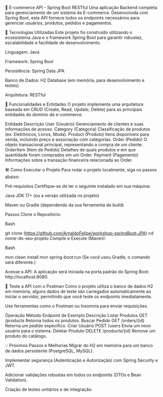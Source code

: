 🛒 E-commerce API - Spring Boot RESTful
Uma aplicação Backend completa para gerenciamento de um sistema de E-commerce. Desenvolvida com Spring Boot, esta API fornece todos os endpoints necessários para gerenciar usuários, produtos, pedidos e pagamentos.

🚀 Tecnologias Utilizadas
Este projeto foi construído utilizando o ecossistema Java e o framework Spring Boot para garantir robustez, escalabilidade e facilidade de desenvolvimento.

Linguagem: Java

Framework: Spring Boot

Persistência: Spring Data JPA

Banco de Dados: H2 Database (em memória, para desenvolvimento e testes)

Arquitetura: RESTful

🧩 Funcionalidades e Entidades
O projeto implementa uma arquitetura baseada em CRUD (Create, Read, Update, Delete) para as principais entidades do domínio de e-commerce.

Entidade	Descrição
User (Usuário)	Gerenciamento de clientes e suas informações de acesso.
Category (Categoria)	Classificação de produtos (ex: Eletrônicos, Livros, Moda).
Product (Produto)	Itens disponíveis para venda, incluindo preço e associação com categorias.
Order (Pedido)	O objeto transacional principal, representando a compra de um cliente.
OrderItem (Item de Pedido)	Detalhes de quais produtos e em que quantidade foram comprados em um Order.
Payment (Pagamento)	Informações sobre a transação financeira relacionada ao Order.


🛠️ Como Executar o Projeto
Para rodar o projeto localmente, siga os passos abaixo:

Pré-requisitos
Certifique-se de ter o seguinte instalado em sua máquina:

Java JDK 17+ (ou a versão utilizada no projeto)

Maven ou Gradle (dependendo da sua ferramenta de build)

Passos
Clone o Repositório:

Bash

git clone (https://github.com/ArnaldoFelipe/workshop-springBoot-JPA)
cd nome-do-seu-projeto
Compile e Execute (Maven):

Bash

mvn clean install
mvn spring-boot:run
(Se você usou Gradle, o comando será diferente.)

Acesse a API:
A aplicação será iniciada na porta padrão do Spring Boot: http://localhost:8080.

🧪 Teste a API com o Postman
Como o projeto utiliza o banco de dados H2 em memória, alguns dados de teste são carregados automaticamente ao iniciar o servidor, permitindo que você teste os endpoints imediatamente.

Use ferramentas como o Postman ou Insomnia para enviar requisições.

Operação	Método	Endpoint de Exemplo	Descrição
Listar Produtos	GET	/products	Retorna todos os produtos.
Buscar Pedido	GET	/orders/{id}	Retorna um pedido específico.
Criar Usuário	POST	/users	Envia um novo usuário para o sistema.
Deletar Produto	DELETE	/products/{id}	Remove um produto do catálogo.

💡 Próximos Passos e Melhorias
Migrar do H2 em memória para um banco de dados persistente (PostgreSQL, MySQL).

Implementar segurança (Autenticação e Autorização) com Spring Security e JWT.

Adicionar validações robustas em todos os endpoints (DTOs e Bean Validation).

Criação de testes unitários e de integração.
